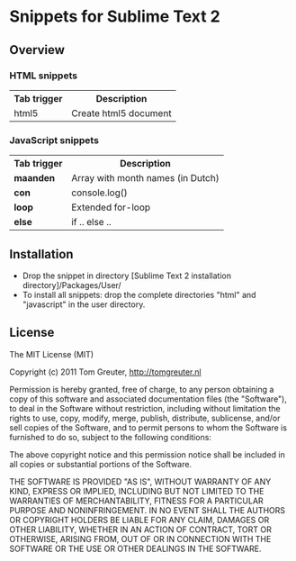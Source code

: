 # Snippets for Sublime Text 2

## Overview

### HTML snippets
<table>
	<tr><th>Tab trigger</th>
	<th>Description</th></tr>
	<tr><td>html5</td>
	<td>Create html5 document</td></tr>
</table>

### JavaScript snippets
<table>
	<tr><th>Tab trigger</th>
	<th>Description</th></tr>
	<tr>
		<td><strong>maanden</strong></td>
		<td>Array with month names (in Dutch)</td>
	</tr>
	<tr>
		<td><strong>con</strong></td>
		<td>console.log()</td>
	</tr>
	<tr>
		<td><strong>loop</strong></td>
		<td>Extended for-loop</td>
	</tr>
	<tr>
		<td><strong>else</strong></td>
		<td>if .. else ..</td>
	</tr>
</table>

## Installation
- Drop the snippet in directory [Sublime Text 2 installation directory]/Packages/User/
- To install all snippets: drop the complete directories "html" and "javascript" in the user directory.

## License
The MIT License (MIT)

Copyright (c) 2011 Tom Greuter, http://tomgreuter.nl

Permission is hereby granted, free of charge, to any person obtaining a copy of this software and associated documentation files (the "Software"), to deal in the Software without restriction, including without limitation the rights to use, copy, modify, merge, publish, distribute, sublicense, and/or sell copies of the Software, and to permit persons to whom the Software is furnished to do so, subject to the following conditions:

The above copyright notice and this permission notice shall be included in all copies or substantial portions of the Software.

THE SOFTWARE IS PROVIDED "AS IS", WITHOUT WARRANTY OF ANY KIND, EXPRESS OR IMPLIED, INCLUDING BUT NOT LIMITED TO THE WARRANTIES OF MERCHANTABILITY, FITNESS FOR A PARTICULAR PURPOSE AND NONINFRINGEMENT. IN NO EVENT SHALL THE AUTHORS OR COPYRIGHT HOLDERS BE LIABLE FOR ANY CLAIM, DAMAGES OR OTHER LIABILITY, WHETHER IN AN ACTION OF CONTRACT, TORT OR OTHERWISE, ARISING FROM, OUT OF OR IN CONNECTION WITH THE SOFTWARE OR THE USE OR OTHER DEALINGS IN THE SOFTWARE.


